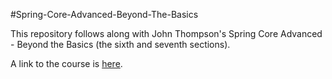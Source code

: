 #Spring-Core-Advanced-Beyond-The-Basics

This repository follows along with John Thompson's Spring Core Advanced - Beyond the Basics (the sixth and seventh sections).

A link to the course is [here](https://www.udemy.com/spring-core-advanced-beyond-the-basics/).